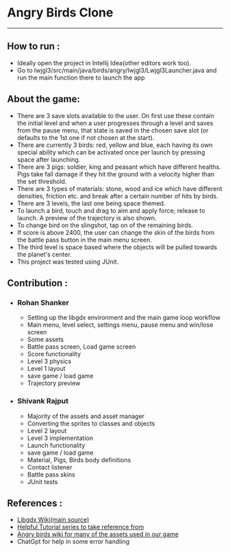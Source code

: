 # Angry Birds Clone

---

## How to run :
 -  Ideally open the project in Intellij Idea(other editors work too).
 - Go to lwjgl3/src/main/java/birds/angry/lwjgl3/Lwjgl3Launcher.java and run the main function there to launch the app

## About the game:
 - There are 3 save slots available to the user. On first use these contain the initial level and when a user progresses through a level and saves from the pause menu, that state is saved in the chosen save slot (or defaults to the 1st one if not chosen at the start).
 - There are currently 3 birds: red, yellow and blue, each having its own special ability which can be activated once per launch by pressing space after launching.
 - There are 3 pigs: soldier, king and peasant which have different healths. Pigs take fall damage if they hit the ground with a velocity higher than the set threshold.
 - There are 3 types of materials: stone, wood and ice which have different densities, friction etc. and break after a certain number of hits by birds.
 - There are 3 levels, the last one being space themed.
 - To launch a bird, touch and drag to aim and apply force; release to launch. A preview of the trajectory  is also shown.
 - To change bird on the slingshot, tap on of the remaining birds.
 - If score is above 2400, the user can change the skin of the birds from the battle pass button in the main menu screen.
 - The third level is space based where the objects will be pulled towards the planet's center.
 - This project was tested using JUnit.
## Contribution :
 - ### Rohan Shanker
   - Setting up the libgdx environment and the main game loop workflow
   - Main menu, level select, settings menu, pause menu and win/lose screen
   - Some assets
   - Battle pass screen, Load game screen
   - Score functionality
   - Level 3 physics
   - Level 1 layout
   - save game / load game
   - Trajectory preview
     
 - ### Shivank Rajput
   - Majority of the assets and asset manager
   - Converting the sprites to classes and objects
   - Level 2 layout
   - Level 3 implementation 
   - Launch functionality
   - save game / load game
   - Material, Pigs, Birds body definitions
   - Contact listener
   - Battle pass skins
   - JUnit tests


## References :
 - [Libgdx Wiki(main source)](https://libgdx.com/wiki/)
 - [Helpful Tutorial series to take reference from](https://happycoding.io/tutorials/libgdx/)
 - [Angry birds wiki for many of the assets used in our game](https://angrybirds.fandom.com/wiki/Angry_Birds_Wiki)
 - ChatGpt for help in some error handling

